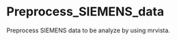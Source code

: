 Preprocess_SIEMENS_data
=======================

Preprocess  SIEMENS data to be analyze by using mrvista.
